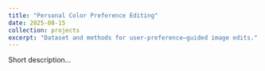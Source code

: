 ```yaml
---
title: "Personal Color Preference Editing"
date: 2025-08-15
collection: projects
excerpt: "Dataset and methods for user-preference–guided image edits."
---
```


Short description…